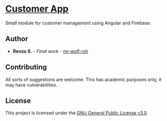 # [Customer App](https://github.com/mr-wolf-rsh/customer-app/)

Small module for customer management using Angular and Firebase.

## Author

* **Renzo S.** - *Final work* - [mr-wolf-rsh](https://github.com/mr-wolf-rsh/)

## Contributing

All sorts of suggestions are welcome. This has academic purposes only, it may have vulnerabilities.

## License

This project is licensed under the [GNU General Public License v3.0](https://choosealicense.com/licenses/gpl-3.0/).
